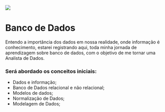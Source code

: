 <p align="left">
  <a href="https://skillicons.dev">
    <img src="https://skillicons.dev/icons?i=mysql" />
  </a>
</p> 

#  Banco de Dados 

Entendo a importância dos dados em nossa realidade, onde informação é conhecimento, estarei registrando aqui, toda minha jornada de aprendizagem sobre banco de dados, com o objetivo de me tornar uma Analista de Dados.

### Será abordado os conceitos iniciais: 

* Dados e informação;
* Banco de Dados relacional e não relacional;
* Modelos de dados;
* Normalização de Dados;
* Modelagem de Dados;

